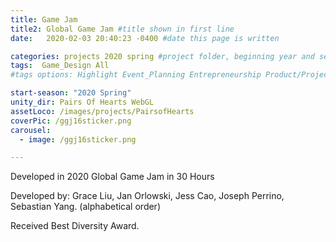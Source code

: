 ```yaml
---
title: Game Jam
title2: Global Game Jam #title shown in first line
date:   2020-02-03 20:40:23 -0400 #date this page is written

categories: projects 2020 spring #project folder, beginning year and season
tags:  Game_Design All
#tags options: Highlight Event_Planning Entrepreneurship Product/Project_Management Game_Design Marketing Negotiation  Web_Design

start-season: "2020 Spring"
unity_dir: Pairs Of Hearts WebGL
assetLoco: /images/projects/PairsofHearts
coverPic: /ggj16sticker.png
carousel:
  - image: /ggj16sticker.png

---
```

Developed in 2020 Global Game Jam in 30 Hours

Developed by: Grace Liu, Jan Orlowski, Jess Cao, Joseph Perrino, Sebastian Yang. (alphabetical order)

Received Best Diversity Award.
